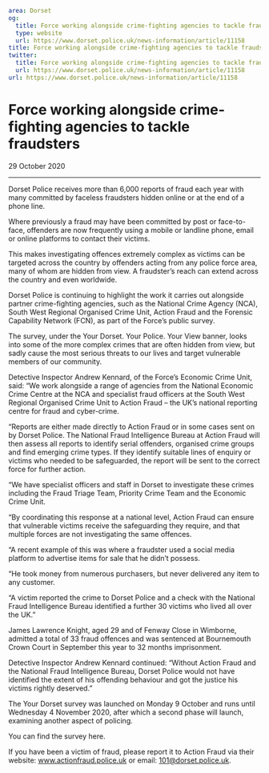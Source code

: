 ```yaml
area: Dorset
og:
  title: Force working alongside crime-fighting agencies to tackle fraudsters
  type: website
  url: https://www.dorset.police.uk/news-information/article/11158
title: Force working alongside crime-fighting agencies to tackle fraudsters |
twitter:
  title: Force working alongside crime-fighting agencies to tackle fraudsters
  url: https://www.dorset.police.uk/news-information/article/11158
url: https://www.dorset.police.uk/news-information/article/11158
```

# Force working alongside crime-fighting agencies to tackle fraudsters

29 October 2020

* * *

Dorset Police receives more than 6,000 reports of fraud each year with many committed by faceless fraudsters hidden online or at the end of a phone line.

Where previously a fraud may have been committed by post or face-to-face, offenders are now frequently using a mobile or landline phone, email or online platforms to contact their victims.

This makes investigating offences extremely complex as victims can be targeted across the country by offenders acting from any police force area, many of whom are hidden from view. A fraudster’s reach can extend across the country and even worldwide.

Dorset Police is continuing to highlight the work it carries out alongside partner crime-fighting agencies, such as the National Crime Agency (NCA), South West Regional Organised Crime Unit, Action Fraud and the Forensic Capability Network (FCN), as part of the Force’s public survey.

The survey, under the Your Dorset. Your Police. Your View banner, looks into some of the more complex crimes that are often hidden from view, but sadly cause the most serious threats to our lives and target vulnerable members of our community.

Detective Inspector Andrew Kennard, of the Force’s Economic Crime Unit, said: “We work alongside a range of agencies from the National Economic Crime Centre at the NCA and specialist fraud officers at the South West Regional Organised Crime Unit to Action Fraud – the UK’s national reporting centre for fraud and cyber-crime.

“Reports are either made directly to Action Fraud or in some cases sent on by Dorset Police. The National Fraud Intelligence Bureau at Action Fraud will then assess all reports to identify serial offenders, organised crime groups and find emerging crime types. If they identify suitable lines of enquiry or victims who needed to be safeguarded, the report will be sent to the correct force for further action.

“We have specialist officers and staff in Dorset to investigate these crimes including the Fraud Triage Team, Priority Crime Team and the Economic Crime Unit.

“By coordinating this response at a national level, Action Fraud can ensure that vulnerable victims receive the safeguarding they require, and that multiple forces are not investigating the same offences.

“A recent example of this was where a fraudster used a social media platform to advertise items for sale that he didn’t possess.

“He took money from numerous purchasers, but never delivered any item to any customer.

“A victim reported the crime to Dorset Police and a check with the National Fraud Intelligence Bureau identified a further 30 victims who lived all over the UK.”

James Lawrence Knight, aged 29 and of Fenway Close in Wimborne, admitted a total of 33 fraud offences and was sentenced at Bournemouth Crown Court in September this year to 32 months imprisonment.

Detective Inspector Andrew Kennard continued: “Without Action Fraud and the National Fraud Intelligence Bureau, Dorset Police would not have identified the extent of his offending behaviour and got the justice his victims rightly deserved.”

The Your Dorset survey was launched on Monday 9 October and runs until Wednesday 4 November 2020, after which a second phase will launch, examining another aspect of policing.

You can find the survey here.

If you have been a victim of fraud, please report it to Action Fraud via their website: www.actionfraud.police.uk or email: 101@dorset.police.uk.
